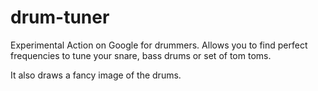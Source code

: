 # drum-tuner

Experimental Action on Google for drummers.
Allows you to find perfect frequencies to tune your snare, bass drums or set of tom toms.

It also draws a fancy image of the drums.
